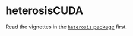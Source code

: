 heterosisCUDA
==========

Read the vignettes in the [`heterosis` package](https://github.com/wlandau/heterosis) first.